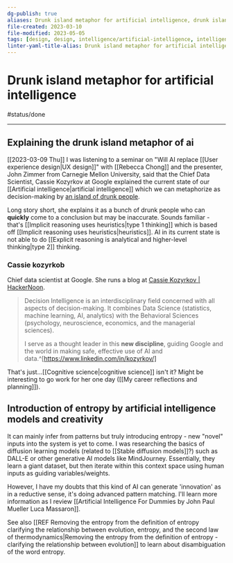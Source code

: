 ```yaml
---
dg-publish: true
aliases: Drunk island metaphor for artificial intelligence, drunk island metaphor, metaphor for artificial intelligence
file-created: 2023-03-10
file-modified: 2023-05-05
tags: [design, design, intelligence/artificial-intelligence, intelligence/artificial-intelligence, decision, theory/concept/metaphor]
linter-yaml-title-alias: Drunk island metaphor for artificial intelligence
---
```


# Drunk island metaphor for artificial intelligence

#status/done

---

## Explaining the drunk island metaphor of ai

[[2023-03-09 Thu]] I was listening to a seminar on "Will AI replace [[User experience design|UX design]]" with [[Rebecca Chong]] and the presenter, John Zimmer from Carnegie Mellon University, said that the Chief Data Scientist, Cassie Kozyrkov at Google explained the current state of our [[Artificial intelligence|artificial intelligence]] which we can metaphorize as decision-making by  [an island of drunk people](https://hackernoon.com/imagine-a-drunk-island-advice-for-finding-ai-use-cases-8d47495d4c3f).

Long story short, she explains it as a bunch of drunk people who can **quickly** come to a conclusion but may be inaccurate. Sounds familiar - that's [[Implicit reasoning uses heuristics|type 1 thinking]] which is based off [[Implicit reasoning uses heuristics|heuristics]]. AI in its current state is not able to do [[Explicit reasoning is analytical and higher-level thinking|type 2]] thinking.

### Cassie kozyrkob

Chief data scientist at Google. She runs a blog at [Cassie Kozyrkov | HackerNoon](https://hackernoon.com/u/kozyrkov).

> Decision Intelligence is an interdisciplinary field concerned with all aspects of decision-making. It combines Data Science (statistics, machine learning, AI, analytics) with the Behavioral Sciences (psychology, neuroscience, economics, and the managerial sciences).
>
> I serve as a thought leader in this **new discipline**, guiding Google and the world in making safe, effective use of AI and data.^[https://www.linkedin.com/in/kozyrkov/]

That's just…[[Cognitive science|cognitive science]] isn't it? Might be interesting to go work for her one day ([[My career reflections and planning]]).

## Introduction of entropy by artificial intelligence models and creativity

It can mainly infer from patterns but truly introducing entropy - new "novel" inputs into the system is yet to come. I was researching the basics of diffusion learning models (related to [[Stable diffusion models]]?) such as DALL-E or other generative AI models like MindJourney. Essentially, they learn a giant dataset, but then iterate within this context space using human inputs as guiding variables/weights.

However, I have my doubts that this kind of AI can generate 'innovation' as in a reductive sense, it's doing advanced pattern matching. I'll learn more information as I review [[Artificial Intelligence For Dummies by John Paul Mueller Luca Massaron]].

See also [[REF Removing the entropy from the definition of entropy clarifying the relationship between evolution, entropy, and the second law of thermodynamics|Removing the entropy from the definition of entropy - clarifying the relationship between evolution]] to learn about disambiguation of the word entropy.
